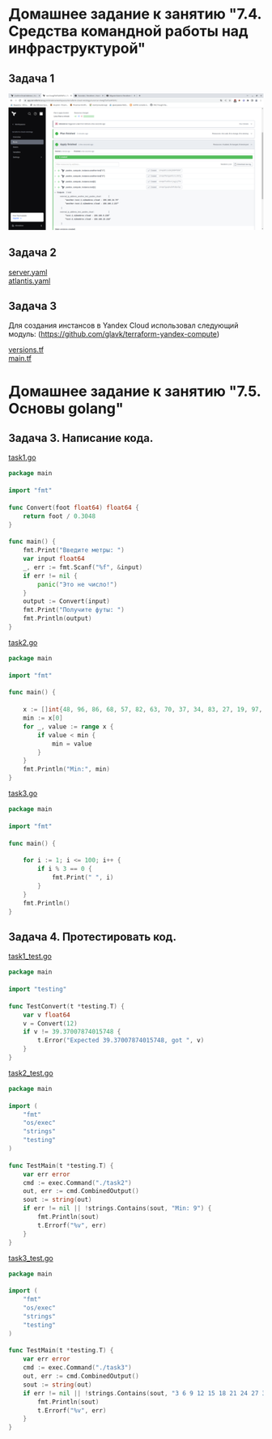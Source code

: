 # Домашнее задание к занятию "7.4. Средства командной работы над инфраструктурой"
## Задача 1

![Terraform-Cloud](07-terraform/pics/terraform-cloud.png "Terraform-Cloud")

## Задача 2

[server.yaml](07-terraform/server.yaml)</br>
[atlantis.yaml](07-terraform/atlantis.yaml)</br>

## Задача 3
Для создания инстансов в Yandex Cloud использовал следующий модуль:
(https://github.com/glavk/terraform-yandex-compute)

[versions.tf](07-terraform/versions.tf)</br>
[main.tf](07-terraform/main.tf)</br>


# Домашнее задание к занятию "7.5. Основы golang"
## Задача 3. Написание кода.
[task1.go](07-terraform/go/task1/task1.go)</br>
```go
package main

import "fmt"

func Convert(foot float64) float64 {
	return foot / 0.3048
}

func main() {
	fmt.Print("Введите метры: ")
	var input float64
	_, err := fmt.Scanf("%f", &input)
	if err != nil {
		panic("Это не число!")
	}
	output := Convert(input)
	fmt.Print("Получите футы: ")
	fmt.Println(output)
}
```
[task2.go](07-terraform/go/task2/task2.go)</br>
```go
package main

import "fmt"

func main() {

	x := []int{48, 96, 86, 68, 57, 82, 63, 70, 37, 34, 83, 27, 19, 97, 9, 17}
	min := x[0]
	for _, value := range x {
		if value < min {
			min = value
		}
	}
	fmt.Println("Min:", min)
}
```
[task3.go](07-terraform/go/task3/task3.go)</br>
```go
package main

import "fmt"

func main() {

	for i := 1; i <= 100; i++ {
		if i % 3 == 0 {
			fmt.Print(" ", i)
		}
	}
	fmt.Println()
}
```

## Задача 4. Протестировать код.
[task1_test.go](07-terraform/go/task1/task1_test.go)</br>
```go
package main

import "testing"

func TestConvert(t *testing.T) {
	var v float64
	v = Convert(12)
	if v != 39.37007874015748 {
		t.Error("Expected 39.37007874015748, got ", v)
	}
}
```

[task2_test.go](07-terraform/go/task2/task2_test.go)</br>
```go
package main

import (
	"fmt"
	"os/exec"
	"strings"
	"testing"
)

func TestMain(t *testing.T) {
	var err error
	cmd := exec.Command("./task2")
	out, err := cmd.CombinedOutput()
	sout := string(out)
	if err != nil || !strings.Contains(sout, "Min: 9") {
		fmt.Println(sout)
		t.Errorf("%v", err)
	}
}
```

[task3_test.go](07-terraform/go/task3/task3_test.go)</br>
```go
package main

import (
	"fmt"
	"os/exec"
	"strings"
	"testing"
)

func TestMain(t *testing.T) {
	var err error
	cmd := exec.Command("./task3")
	out, err := cmd.CombinedOutput()
	sout := string(out)
	if err != nil || !strings.Contains(sout, "3 6 9 12 15 18 21 24 27 30 33 36 39 42 45 48 51 54 57 60 63 66 69 72 75 78 81 84 87 90 93 96 99") {
		fmt.Println(sout)
		t.Errorf("%v", err)
	}
}
```

